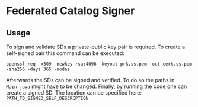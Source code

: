 # Federated Catalog Signer

## Usage

To sign and validate SDs a private-public key pair is required.
To create a self-signed pair this command can be executed:

`openssl req -x509 -newkey rsa:4096 -keyout prk.ss.pem -out cert.ss.pem -sha256 -days 365 -nodes`

Afterwards the SDs can be signed and verified.
To do so the paths in `Main.java` might have to be changed. 
Finally, by running the code one can create a signed SD. 
The location can be specified here: `PATH_TO_SIGNED_SELF_DESCRIPTION`
